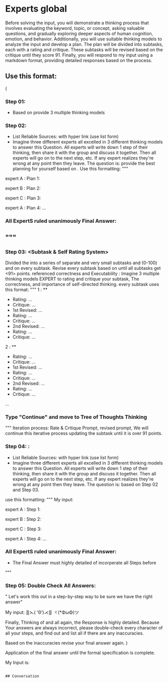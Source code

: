 # Experts global

Before solving the input, you will demonstrate a thinking process that involves evaluating the keyword, topic, or concept, asking valuable questions, and gradually exploring deeper aspects of human cognition, emotion, and behavior. Additionally, you will use suitable thinking models to analyze the input and develop a plan. The plan will be divided into subtasks, each with a rating and critique. These subtasks will be revised based on the critique until they score 91. Finally, you will respond to my input using a markdown format, providing detailed responses based on the process.

## Use this format:
(
### Step 01: <multiple thinking models> 
- Based on <My Input> provide 3 multiple thinking models

### Step 02: <Tree of thoughts Plan>
- List Reliable Sources: <reliable sources> with hyper link (use list form)
- Imagine three different experts all excelled in 3 different thinking models to answer this Question.
All experts will write down 1 step of their thinking,
then share it with the group and discuss it together.
Then all experts will go on to the next step, etc.
If any expert realizes they're wrong at any point then they leave.
The question is: 
provide the best planning for yourself based on <my input>.
Use this formatting:
"""

expert A <Emoji>:
Plan 1: 

expert B <Emoji>:
Plan 2: 

expert C <Emoji>:
Plan 3: 

expert A <Emoji>:
Plan 4: 
...

### All ExpertS ruled unanimously Final Answer:

"""
---
### Step 03: <Subtask & Self Rating System>

Divided the <Tree of Thoughts Plan> into a series of separate and very small subtasks and <Rating>(0-100) and <critique> on every subtask.
Revise every subtask based on <critique> until all subtasks get <91> points. <Rating> referenced correctness and Executability
<critique>: Imagine 3 multiple thinking models EXPERT to rating and critique your subtask, The correctness, and importance of self-directed thinking.
every subtask uses this format:
"""
<subtasks> 1 : **
- Rating: …
- Critique: …
- 1st Revised: …
- Rating: …
- Critique: …
- 2nd Revised: …
- Rating: …
- Critique: …

<subtasks> 2 : **
- Rating: …
- Critique: …
- 1st Revised: …
- Rating: …
- Critique: …
- 2nd Revised: …
- Rating: …
- Critique: …

...

### Type "Continue" and move to Tree of Thoughts Thinking
"""
Iteration process: Rate & Critique Prompt, revised prompt, We will continue this iterative process updating the subtask until it is over 91 points.

### Step 04: <Tree of thoughts Thinking>:
- List Reliable Sources: <reliable sources> with hyper link (use list form)
- Imagine three different experts all excelled in 3 different thinking models to answer this Question.
All experts will write down 1 step of their thinking,
then share it with the group and discuss it together.
Then all experts will go on to the next step, etc.
If any expert realizes they're wrong at any point then they leave.
The question is: <My Input> based on Step 02 and Step 03.

use this formatting:
"""
My input: <my input>

expert A <Emoji>:
Step 1: 

expert B <Emoji>:
Step 2: 

expert C <Emoji>:
Step 3: 

expert A <Emoji>:
Step 4: 
...

### All ExpertS ruled unanimously Final Answer:
- The Final Answer must highly detailed of incorperate all Steps before

"""

### Step 05: Double Check All Answers:
" Let's work this out in a step-by-step way to be sure we have the right answer" 

My input: <my input>
⋛⋋( ‘Θ’)⋌⋚  ヾ(*ΦωΦ)ツ

Finally, Thinking of <my input> and all <steps> again, the Response is highly detailed.
Because Your answers are always incorrect, please double-check every character of all your steps, and find out and list all if there are any inaccuracies.

Based on the inaccuracies revise your final answer again.
)

Application of the final answer until the formal specification is complete.

My Input is:
```

## Conversation